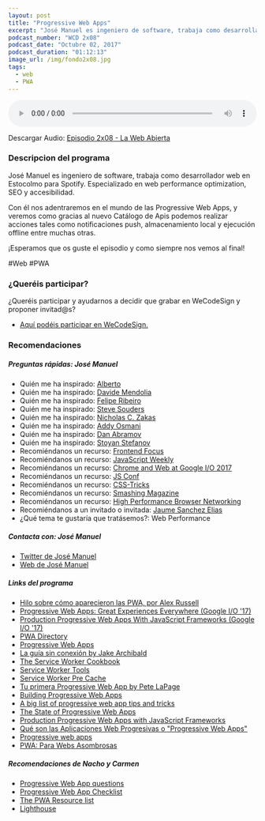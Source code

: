 ```yaml
---
layout: post
title: "Progressive Web Apps"
excerpt: "José Manuel es ingeniero de software, trabaja como desarrollador web en Estocolmo para Spotify nos hablará sobre las Progressive Web Apps."
podcast_number: "WCD 2x08"
podcast_date: "Octubre 02, 2017"
podcast_duration: "01:12:13"
image_url: /img/fondo2x08.jpg
tags: 
  - web
  - PWA
---
```


<audio src="http://www.podtrac.com/pts/redirect.mp3/archive.org/download/WCD-2x08/WeCodeSign%202x08%20-%20Progressive%20Web%20Apps.mp3" preload="auto" controls style="width: 100%;">
  <p>Tu navegador no implementa el elemento audio</p>
</audio>

<p>Descargar Audio: <a href="http://www.podtrac.com/pts/redirect.mp3/archive.org/download/WCD-2x08/WeCodeSign%202x08%20-%20Progressive%20Web%20Apps.mp3" title="Botón derecho del ratón, luego guardar enlace como...">Episodio 2x08 - La Web Abierta</a></p>

<h3 class="post-title  post-heading">Descripcion del programa</h3>

José Manuel es ingeniero de software, trabaja como desarrollador web en Estocolmo para Spotify. Especializado en web performance optimization, SEO y accesibilidad.

Con él nos adentraremos en el mundo de las Progressive Web Apps, y veremos como gracias al nuevo Catálogo de Apis podemos realizar acciones tales como notificaciones push, almacenamiento local y ejecución offline entre muchas otras.

¡Esperamos que os guste el episodio y como siempre nos vemos al final!
 
<div class="rule"></div>

#Web #PWA

<div class="rule"></div>

<h3 class="post-title  post-heading">¿Queréis participar?</h3>

<p>¿Queréis participar y ayudarnos a decidir que grabar en WeCodeSign y proponer invitad@s?</p>

<ul>
  <li class="recomendacion"><a href="https://github.com/WeCodeSign/nuevos-episodios-e-invitades">Aquí podéis participar en WeCodeSign.</a></li>
</ul>

<div class="rule"></div>

<h3 class="post-title  post-heading">Recomendaciones</h3>

##### Preguntas rápidas: José Manuel

<ul>
  <li class="recomendacion"><span>Quién me ha inspirado: </span><a href="https://twitter.com/manquismo">Alberto</a></li>
  <li class="recomendacion"><span>Quién me ha inspirado: </span><a href="https://twitter.com/davideme">Davide Mendolia</a></li>
  <li class="recomendacion"><span>Quién me ha inspirado: </span><a href="https://twitter.com/felipernb">Felipe Ribeiro</a></li>
  <li class="recomendacion"><span>Quién me ha inspirado: </span><a href="https://twitter.com/souders/">Steve Souders</a></li>
  <li class="recomendacion"><span>Quién me ha inspirado: </span><a href="https://twitter.com/slicknet">Nicholas C. Zakas</a></li>
  <li class="recomendacion"><span>Quién me ha inspirado: </span><a href="https://twitter.com/addyosmani">Addy Osmani</a></li>
  <li class="recomendacion"><span>Quién me ha inspirado: </span><a href="https://twitter.com/dan_abramov">Dan Abramov</a></li>
  <li class="recomendacion"><span>Quién me ha inspirado: </span><a href="https://twitter.com/stoyanstefanov">Stoyan Stefanov</a></li>
  <li class="recomendacion"><span>Recomiéndanos un recurso: </span><a href="https://frontendfoc.us/">Frontend Focus</a></li>
  <li class="recomendacion"><span>Recomiéndanos un recurso: </span><a href="http://javascriptweekly.com/">JavaScript Weekly</a></li>
  <li class="recomendacion"><span>Recomiéndanos un recurso: </span><a href="https://www.youtube.com/playlist?list=PLNYkxOF6rcICniLJ2rfj0FexlA-9zmJJE">Chrome and Web at Google I/O 2017</a></li>
  <li class="recomendacion"><span>Recomiéndanos un recurso: </span><a href="https://www.youtube.com/channel/UCzoVCacndDCfGDf41P-z0iA">JS Conf</a></li>
  <li class="recomendacion"><span>Recomiéndanos un recurso: </span><a href="https://css-tricks.com/">CSS-Tricks</a></li>
  <li class="recomendacion"><span>Recomiéndanos un recurso: </span><a href="https://www.smashingmagazine.com/">Smashing Magazine</a></li>
  <li class="recomendacion"><span>Recomiéndanos un recurso: </span><a href="https://hpbn.co/">High Performance Browser Networking</a></li>
  <li class="recomendacion"><span>Recomiéndanos a un invitado o invitada: </span><a href="https://twitter.com/thespite">Jaume Sanchez Elias</a></li>
  <li class="recomendacion"><span>¿Qué tema te gustaría que tratásemos?: Web Performance</span></li>
</ul>

##### Contacta con: José Manuel

<ul>
  <li class="recomendacion"><a href="https://twitter.com/jmperezperez">Twitter de José Manuel</a></li>
  <li class="recomendacion"><a href="https://jmperezperez.com/">Web de José Manuel</a></li>
</ul>

##### Links del programa

<ul>
  <li class="recomendacion"><a href="https://twitter.com/slightlylate/status/879458731519389697">Hilo sobre cómo aparecieron las PWA, por Alex Russell</a></li>
  <li class="recomendacion"><a href="https://www.youtube.com/watch?v=m-sCdS0sQO8">Progressive Web Apps: Great Experiences Everywhere (Google I/O '17)</a></li>
  <li class="recomendacion"><a href="https://www.youtube.com/watch?v=aCMbSyngXB4">Production Progressive Web Apps With JavaScript Frameworks (Google I/O '17)</a></li>
  <li class="recomendacion"><a href="https://pwa-directory.appspot.com/">PWA Directory</a></li>
  <li class="recomendacion"><a href="https://pwa.rocks/">Progressive Web Apps</a></li>
  <li class="recomendacion"><a href="https://developers.google.com/web/fundamentals/instant-and-offline/offline-cookbook/">La guía sin conexión by Jake Archibald</a></li>
  <li class="recomendacion"><a href="https://serviceworke.rs/">The Service Worker Cookbook</a></li>
  <li class="recomendacion"><a href="https://github.com/GoogleChromeLabs/sw-toolbox">Service Worker Tools</a></li>
  <li class="recomendacion"><a href="https://github.com/GoogleChromeLabs/sw-precache">Service Worker Pre Cache</a></li>
  <li class="recomendacion"><a href="https://developers.google.com/web/fundamentals/codelabs/your-first-pwapp/">Tu primera Progressive Web App by Pete LaPage</a></li>
  <li class="recomendacion"><a href="http://shop.oreilly.com/product/0636920052067.do">Building Progressive Web Apps</a></li>
  <li class="recomendacion"><a href="https://deanhume.com/home/blogpost/a-big-list-of-progressive-web-app-tips-and-tricks/10160">A big list of progressive web app tips and tricks</a></li>
  <li class="recomendacion"><a href="https://channel9.msdn.com/events/Build/2017/C9R04">The State of Progressive Web Apps</a></li>
  <li class="recomendacion"><a href="https://css-tricks.com/production-progressive-web-apps-javascript-frameworks/">Production Progressive Web Apps with JavaScript Frameworks</a></li>
  <li class="recomendacion"><a href="https://www.campusmvp.es/recursos/post/Que-son-las-Aplicaciones-Web-Progresivas-o-Progressive-Web-Apps.aspx">Qué son las Aplicaciones Web Progresivas o "Progressive Web Apps"</a></li>
  <li class="recomendacion"><a href="https://codigofacilito.com/articulos/progressive-apps">Progressive web apps</a></li>
  <li class="recomendacion"><a href="https://docs.google.com/presentation/d/1Jh8EWmFQbOTuVAG30pe5Vpb5sDbLsrr1IzaZQbJsg_Q/edit#slide=id.p">PWA: Para Webs Asombrosas</a></li>
</ul>

##### Recomendaciones de Nacho y Carmen

<ul>
  <li class="recomendacion"><a href="https://cloudfour.com/thinks/progressive-web-app-questions/">Progressive Web App questions</a></li>
  <li class="recomendacion"><a href="https://developers.google.com/web/progressive-web-apps/checklist">Progressive Web App Checklist</a></li>
  <li class="recomendacion"><a href="https://www.timmykokke.com/2017/06/the-pwa-resource-list/">The PWA Resource list</a></li>
  <li class="recomendacion"><a href="https://github.com/GoogleChrome/lighthouse">Lighthouse</a></li>
</ul>
